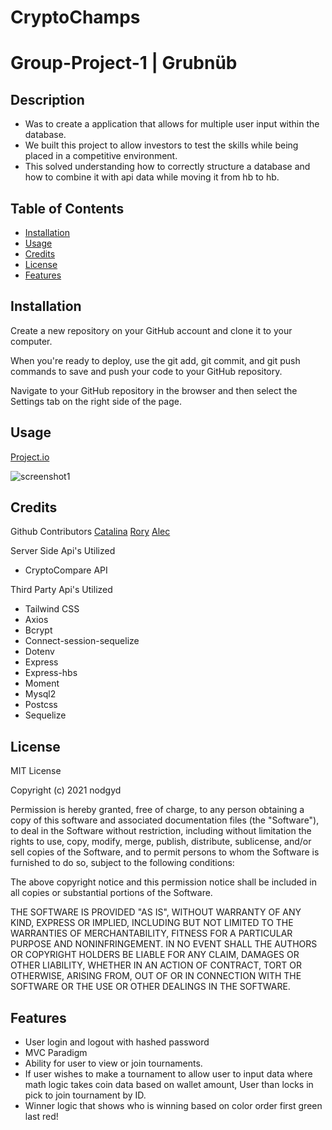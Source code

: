 # CryptoChamps
# Group-Project-1 | Grubnüb
## Description
- Was to create a application that allows for multiple user input within the database.
- We built this project to allow investors to test the skills while being placed in a competitive environment. 
- This solved understanding how to correctly structure a database and how to combine it with api data while moving it from hb to hb. 
## Table of Contents
- [Installation](#installation)
- [Usage](#usage)
- [Credits](#credits)
- [License](#license)
- [Features](#features)
## Installation
Create a new repository on your GitHub account and clone it to your computer.

When you're ready to deploy, use the git add, git commit, and git push commands to save and push your code to your GitHub repository.

Navigate to your GitHub repository in the browser and then select the Settings tab on the right side of the page.
## Usage
[Project.io](https://morning-bayou-92994.herokuapp.com/)

![screenshot1](./images/screenshot1.png)

## Credits
Github Contributors
[Catalina](https://github.com/Am4z0nas21)
[Rory](https://github.com/rorylivingston)
[Alec](https://github.com/GrrHiGrr)

Server Side Api's Utilized
- CryptoCompare API

Third Party Api's Utilized
- Tailwind CSS
- Axios
- Bcrypt
- Connect-session-sequelize
- Dotenv
- Express
- Express-hbs
- Moment
- Mysql2
- Postcss
- Sequelize

## License
MIT License

Copyright (c) 2021 nodgyd

Permission is hereby granted, free of charge, to any person obtaining a copy
of this software and associated documentation files (the "Software"), to deal
in the Software without restriction, including without limitation the rights
to use, copy, modify, merge, publish, distribute, sublicense, and/or sell
copies of the Software, and to permit persons to whom the Software is
furnished to do so, subject to the following conditions:

The above copyright notice and this permission notice shall be included in all
copies or substantial portions of the Software.

THE SOFTWARE IS PROVIDED "AS IS", WITHOUT WARRANTY OF ANY KIND, EXPRESS OR
IMPLIED, INCLUDING BUT NOT LIMITED TO THE WARRANTIES OF MERCHANTABILITY,
FITNESS FOR A PARTICULAR PURPOSE AND NONINFRINGEMENT. IN NO EVENT SHALL THE
AUTHORS OR COPYRIGHT HOLDERS BE LIABLE FOR ANY CLAIM, DAMAGES OR OTHER
LIABILITY, WHETHER IN AN ACTION OF CONTRACT, TORT OR OTHERWISE, ARISING FROM,
OUT OF OR IN CONNECTION WITH THE SOFTWARE OR THE USE OR OTHER DEALINGS IN THE
SOFTWARE.

## Features
- User login and logout with hashed password
- MVC Paradigm 
- Ability for user to view or join tournaments.
- If user wishes to make a tournament to allow user to input data where math logic takes coin data based on wallet amount, User than locks in pick to join tournament by ID.
- Winner logic that shows who is winning based on color order first green last red!
